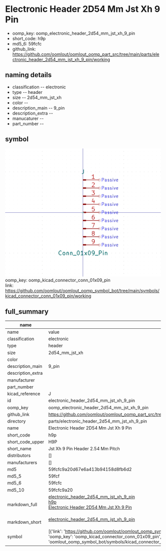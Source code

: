 # Electronic Header 2D54 Mm Jst Xh 9 Pin

  
* oomp_key: oomp_electronic_header_2d54_mm_jst_xh_9_pin 
* short_code: h9p
* md5_6: 59fcfc  
* github_link: https://github.com/oomlout/oomlout_oomp_part_src/tree/main/parts/electronic_header_2d54_mm_jst_xh_9_pin/working  
## naming details
* classification -- electronic
* type -- header
* size -- 2d54_mm_jst_xh
* color -- 
* description_main -- 9_pin
* description_extra -- 
* manucaturer -- 
* part_number -- 



## symbol

![](symbol/0/working/working_600.png)  
oomp_key: oomp_kicad_connector_conn_01x09_pin  
link: https://github.com/oomlout/oomlout_oomp_symbol_bot/tree/main/symbols/kicad_connector_conn_01x09_pin/working  


## full_summary
| name | value | 
| --- | --- | 
| name | value | 
| classification | electronic | 
| type | header | 
| size | 2d54_mm_jst_xh | 
| color |  | 
| description_main | 9_pin | 
| description_extra |  | 
| manufacturer |  | 
| part_number |  | 
| kicad_reference | J | 
| id | electronic_header_2d54_mm_jst_xh_9_pin | 
| oomp_key | oomp_electronic_header_2d54_mm_jst_xh_9_pin | 
| github_link | https://github.com/oomlout/oomlout_oomp_part_src/tree/main/parts/electronic_header_2d54_mm_jst_xh_9_pin/working | 
| directory | parts/electronic_header_2d54_mm_jst_xh_9_pin | 
| name | Electronic Header 2D54 Mm Jst Xh 9 Pin | 
| short_code | h9p | 
| short_code_upper | H9P | 
| short_name | Jst Xh 9 Pin Header 2.54 Mm Pitch | 
| distributors | [] | 
| manufacturers | [] | 
| md5 | 59fcfc9a20d67e6a413b94158d8fb6d2 | 
| md5_5 | 59fcf | 
| md5_6 | 59fcfc | 
| md5_10 | 59fcfc9a20 | 
| markdown_full | [electronic_header_2d54_mm_jst_xh_9_pin](https://github.com/oomlout/oomlout_oomp_part_src/tree/main/parts/electronic_header_2d54_mm_jst_xh_9_pin/working)<br>[h9p](https://github.com/oomlout/oomlout_oomp_part_src/tree/main/parts/electronic_header_2d54_mm_jst_xh_9_pin/working)<br>[Electronic Header 2D54 Mm Jst Xh 9 Pin](https://github.com/oomlout/oomlout_oomp_part_src/tree/main/parts/electronic_header_2d54_mm_jst_xh_9_pin/working)<br><br> | 
| markdown_short | [electronic_header_2d54_mm_jst_xh_9_pin](https://github.com/oomlout/oomlout_oomp_part_src/tree/main/parts/electronic_header_2d54_mm_jst_xh_9_pin/working)<br><br> | 
| symbol | [{'link': 'https://github.com/oomlout/oomlout_oomp_symbol_bot/tree/main/symbols/kicad_connector_conn_01x09_pin', 'oomp_key': 'oomp_kicad_connector_conn_01x09_pin', 'directory': 'oomlout_oomp_symbol_bot/symbols/kicad_connector_conn_01x09_pin//working/working.kicad_sym'}] | 
